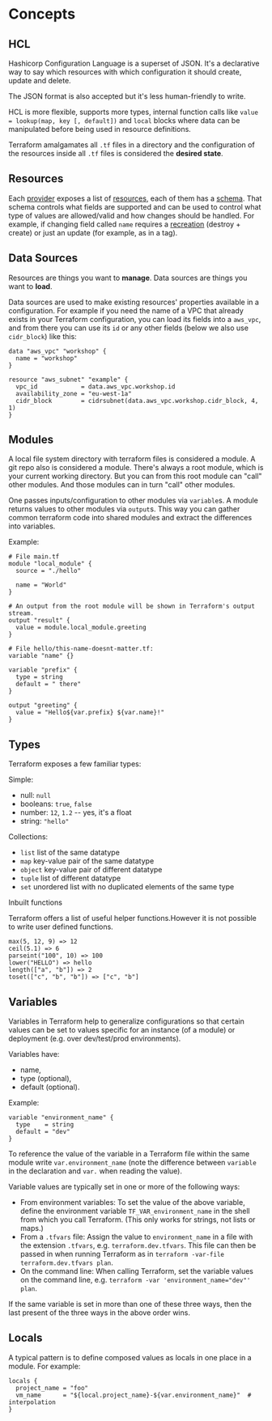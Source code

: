 # Concepts

## HCL

Hashicorp Configuration Language is a superset of JSON. It's a
declarative way to say which resources with which configuration it
should create, update and delete.

The JSON format is also accepted but it's less human-friendly to write.

HCL is more flexible, supports more types, internal function calls like
`value = lookup(map, key [, default])` and `local` blocks where data can
be manipulated before being used in resource definitions.

Terraform amalgamates all `.tf` files in
a directory and the configuration of the
resources inside all `.tf` files is considered the **desired state**.


## Resources

Each
[provider](https://github.com/hashicorp/terraform-provider-aws/blob/main/internal/provider/provider.go#L32)
exposes a list of
[resources](https://github.com/hashicorp/terraform-provider-aws/blob/main/internal/provider/provider.go#L235),
each of them has a
[schema](https://github.com/hashicorp/terraform-provider-aws/blob/main/internal/service/ec2/ec2_instance.go#L61).
That schema controls what fields are supported and can be used to
control what type of values are allowed/valid and how changes should be
handled. For example, if changing field called `name` requires a
[recreation](https://github.com/hashicorp/terraform-provider-aws/blob/main/internal/service/ec2/ec2_instance.go#LL63C5-L63C24)
(destroy + create) or just an update (for example, as in a tag).


## Data Sources

Resources are things you want to **manage**. Data sources are things you
want to **load**.

Data sources are used to make existing resources' properties available
in a configuration. For example if you need the name of a VPC that
already exists in your Terraform configuration,
you can load its fields into a `aws_vpc`, and from there you can use its
`id` or any other fields (below we also use `cidr_block`) like this:

```hcl
data "aws_vpc" "workshop" {
  name = "workshop"
}

resource "aws_subnet" "example" {
  vpc_id            = data.aws_vpc.workshop.id
  availability_zone = "eu-west-1a"
  cidr_block        = cidrsubnet(data.aws_vpc.workshop.cidr_block, 4, 1)
}
```


## Modules

A local file system directory with terraform files is considered a
module. A git repo also is considered a module. There's always a root
module, which is your current working directory. But you can from this
root module can "call" other modules. And those modules can in turn
"call" other modules.

One passes inputs/configuration to other modules via `variable`s. A
module returns values to other modules via `output`s. This way you can
gather common terraform code into shared modules and extract the
differences into variables.

Example:

```hcl
# File main.tf
module "local_module" {
  source = "./hello"

  name = "World"
}

# An output from the root module will be shown in Terraform's output stream.
output "result" {
  value = module.local_module.greeting
}
```

```hcl
# File hello/this-name-doesnt-matter.tf:
variable "name" {}

variable "prefix" {
  type = string
  default = " there"
}

output "greeting" {
  value = "Hello${var.prefix} ${var.name}!"
}
```


## Types

Terraform exposes a few familiar types:

Simple:

- null: `null`
- booleans: `true`, `false`
- number: `12`, `1.2` -- yes, it's a float
- string: `"hello"`

Collections:
- `list` list of the same datatype
- `map` key-value pair of the same datatype
- `object` key-value pair of different datatype
- `tuple` list of different datatype
- `set` unordered list with no duplicated elements of the same type

Inbuilt functions

Terraform offers a list of useful helper functions.However it is not possible to write user defined functions.
```
max(5, 12, 9) => 12
ceil(5.1) => 6
parseint("100", 10) => 100
lower("HELLO") => hello
length(["a", "b"]) => 2
toset(["c", "b", "b"]) => ["c", "b"]
```


## Variables

Variables in Terraform help to generalize configurations so that certain values
can be set to values specific for an instance (of a module) or deployment (e.g.
over dev/test/prod environments).

Variables have:

- name,
- type (optional),
- default (optional).

Example:

```hcl
variable "environment_name" {
  type    = string
  default = "dev"
}
```

To reference the value of the variable in a Terraform file within the same
module write `var.environment_name` (note the difference between `variable`
in the declaration and `var.` when reading the value).

Variable values are typically set in one or more of the following ways:

- From environment variables: To set the value of the above variable, define
  the environment variable `TF_VAR_environment_name` in the shell from which
  you call Terraform. (This only works for strings, not lists or maps.)
- From a `.tfvars` file: Assign the value to `environment_name` in a file
  with the extension `.tfvars`, e.g. `terraform.dev.tfvars`. This file can
  then be passed in when running Terraform as in
  `terraform -var-file terraform.dev.tfvars plan`.
- On the command line: When calling Terraform, set the variable values on
  the command line, e.g. `terraform -var 'environment_name="dev"' plan`.

If the same variable is set in more than one of these three ways, then the
last present of the three ways in the above order wins.


## Locals

A typical pattern is to define composed values as locals in one place in a
module. For example:

```hcl
locals {
  project_name = "foo"
  vm_name      = "${local.project_name}-${var.environment_name}"  # interpolation
}
```
